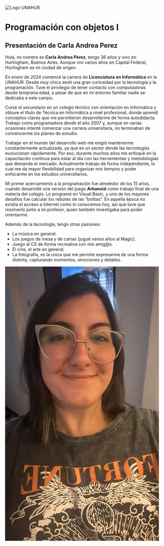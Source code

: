 ![Logo UNAHUR](./UNAHUR.png)

# Programación con objetos I

## Presentación de Carla Andrea Perez

Hola, mi nombre es **Carla Andrea Pérez**, tengo 36 años y vivo en Hurlingham, Buenos Aires. Aunque vivi varios años en Capital Federal, Hurlingham es mi ciudad de origen.

En enero de 2024 comencé la carrera de **Licenciatura en Informática** en la UNAHUR. Desde muy chica sentí una gran curiosidad por la tecnología y la programación. Tuve el privilegio de tener contacto con computadoras desde temprana edad, a pesar de que en mi entorno familiar nadie se dedicaba a este campo.

Cursé el secundario en un colegio técnico con orientación en informática y obtuve el título de Técnica en Informática a nivel profesional, donde aprendí conceptos claves que me permitieron desarrollarme de forma autodidacta. Trabajo como programadora desde el año 2007 y, aunque en varias ocasiones intenté comenzar una carrera universitaria, no terminaban de convencerme los planes de estudio.

Trabajar en el mundo del desarrollo web me exigió mantenerme constantemente actualizada, ya que es un sector donde las tecnologías evolucionan rápidamente. Por eso, durante muchos años me enfoqué en la capacitación continua para estar al día con las herramientas y metodologías que demanda el mercado.
Actualmente trabajo de forma independiente, lo cual me da mayor flexibilidad para organizar mis tiempos y poder enfocarme en los estudios universitarios.

Mi primer acercamiento a la programación fue alrededor de los 15 años, cuando desarrollé una versión del juego **Arkanoid** como trabajo final de una materia del colegio. Lo programé en Visual Basic, y uno de los mayores desafíos fue calcular los rebotes de las “bolitas”. En aquella época no existía el acceso a Internet como lo conocemos hoy, así que tuve que resolverlo junto a mi profesor, quien también investigaba para poder orientarme.

Además de la tecnología, tengo otras pasiones:

-   La música en general.
-   Los juegos de mesa y de cartas (jugué varios años al Magic).
-   Juego al CS de forma recreativa con mis amig@s.
-   El cine, el arte en general.
-   La fotografía, es la unica que me permite expresarme de una forma distinta, capturando momentos, emociones y detalles.

![Imagen de Carla Andrea Perez](./assets/carlaAndreaPerez.jpeg)
